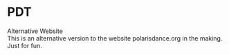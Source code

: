 # PDT
Alternative Website
<br/>
This is an alternative version to the website polarisdance.org in the making. Just for fun.
